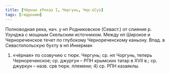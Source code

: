 ```yaml
---
title: [Чёрная ❮Река❯ I, Чергунь, Чер-❮Су❯]
tags: [гидроним]
---
```


Полноводная река, нач. у нп Родниковское (Севаст.) от слияния р. Узунджа с
мощным Скельским источником. Между нп Широкое и Чернореченское течет по
глубокому Чернореченскому каньону. Впад. в Севастопольскую бухту в нп Инкерман
1) «чёрная» по созвучию с тюрк. Чергунь; ср. нп Чоргунь, теперь Чернореченское;
ср. джургун – РПН крымских татар в ХVII в.; ср. джуркун – назв. срв тюрк.
племени; 4) ср. РПН казаяклы.

